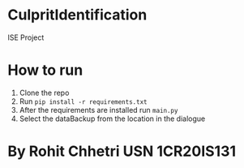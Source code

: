 # CulpritIdentification
 ISE Project

 # How to run
 1. Clone the repo
 2. Run ```pip install -r requirements.txt```
 3. After the requirements are installed run ```main.py```
 4. Select the dataBackup from the location in the dialogue

# By Rohit Chhetri USN 1CR20IS131
